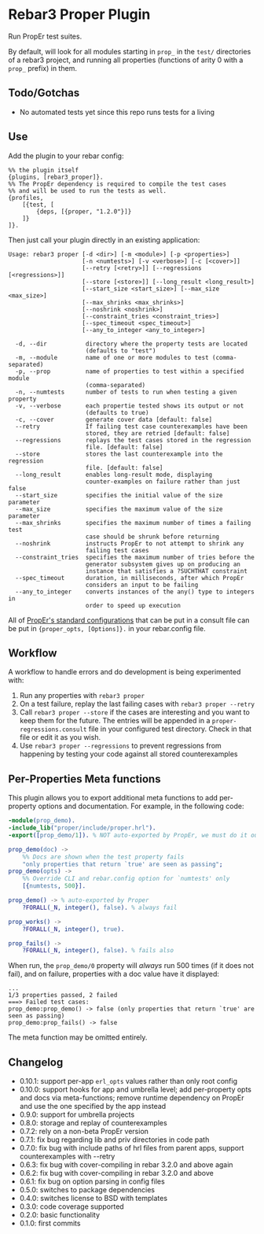 Rebar3 Proper Plugin
=====

Run PropEr test suites.

By default, will look for all modules starting in `prop_` in the `test/`
directories of a rebar3 project, and running all properties (functions of arity
0 with a `prop_` prefix) in them.

Todo/Gotchas
----

- No automated tests yet since this repo runs tests for a living

Use
---

Add the plugin to your rebar config:

    %% the plugin itself
    {plugins, [rebar3_proper]}.
    %% The PropEr dependency is required to compile the test cases
    %% and will be used to run the tests as well.
    {profiles,
        [{test, [
            {deps, [{proper, "1.2.0"}]}
        ]}
    ]}.

Then just call your plugin directly in an existing application:

    Usage: rebar3 proper [-d <dir>] [-m <module>] [-p <properties>]
                         [-n <numtests>] [-v <verbose>] [-c [<cover>]]
                         [--retry [<retry>]] [--regressions [<regressions>]]
                         [--store [<store>]] [--long_result <long_result>]
                         [--start_size <start_size>] [--max_size <max_size>]
                         [--max_shrinks <max_shrinks>]
                         [--noshrink <noshrink>]
                         [--constraint_tries <constraint_tries>]
                         [--spec_timeout <spec_timeout>]
                         [--any_to_integer <any_to_integer>]
    
      -d, --dir           directory where the property tests are located
                          (defaults to "test")
      -m, --module        name of one or more modules to test (comma-separated)
      -p, --prop          name of properties to test within a specified module
                          (comma-separated)
      -n, --numtests      number of tests to run when testing a given property
      -v, --verbose       each propertie tested shows its output or not
                          (defaults to true)
      -c, --cover         generate cover data [default: false]
      --retry             If failing test case counterexamples have been
                          stored, they are retried [default: false]
      --regressions       replays the test cases stored in the regression
                          file. [default: false]
      --store             stores the last counterexample into the regression
                          file. [default: false]
      --long_result       enables long-result mode, displaying
                          counter-examples on failure rather than just false
      --start_size        specifies the initial value of the size parameter
      --max_size          specifies the maximum value of the size parameter
      --max_shrinks       specifies the maximum number of times a failing test
                          case should be shrunk before returning
      --noshrink          instructs PropEr to not attempt to shrink any
                          failing test cases
      --constraint_tries  specifies the maximum number of tries before the
                          generator subsystem gives up on producing an
                          instance that satisfies a ?SUCHTHAT constraint
      --spec_timeout      duration, in milliseconds, after which PropEr
                          considers an input to be failing
      --any_to_integer    converts instances of the any() type to integers in
                          order to speed up execution

All of [PropEr's standard configurations](http://proper.softlab.ntua.gr/doc/proper.html#Options)
that can be put in a consult file can be put in `{proper_opts, [Options]}.` in your rebar.config file.

Workflow
---

A workflow to handle errors and do development is being experimented with:

1. Run any properties with `rebar3 proper`
2. On a test failure, replay the last failing cases with `rebar3 proper --retry`
3. Call `rebar3 proper --store` if the cases are interesting and you want to keep them for the future. The entries will be appended in a `proper-regressions.consult` file in your configured test directory. Check in that file or edit it as you wish.
4. Use `rebar3 proper --regressions` to prevent regressions from happening by testing your code against all stored counterexamples

Per-Properties Meta functions
---

This plugin allows you to export additional meta functions to add per-property options and documentation. For example, in the following code:

```erlang
-module(prop_demo).
-include_lib("proper/include/proper.hrl").
-export([prop_demo/1]). % NOT auto-exported by PropEr, we must do it ourselves

prop_demo(doc) ->
    %% Docs are shown when the test property fails
    "only properties that return `true' are seen as passing";
prop_demo(opts) ->
    %% Override CLI and rebar.config option for `numtests' only
    [{numtests, 500}].

prop_demo() -> % auto-exported by Proper
    ?FORALL(_N, integer(), false). % always fail

prop_works() ->
    ?FORALL(_N, integer(), true).

prop_fails() ->
    ?FORALL(_N, integer(), false). % fails also
```

When run, the `prop_demo/0` property will _always_ run 500 times (if it does not fail), and on failure, properties with a doc value have it displayed:

```
...
1/3 properties passed, 2 failed
===> Failed test cases:
prop_demo:prop_demo() -> false (only properties that return `true' are seen as passing)
prop_demo:prop_fails() -> false
```

The meta function may be omitted entirely.


Changelog
----

- 0.10.1: support per-app `erl_opts` values rather than only root config
- 0.10.0: support hooks for app and umbrella level; add per-property opts and docs via meta-functions; remove runtime dependency on PropEr and use the one specified by the app instead
- 0.9.0: support for umbrella projects
- 0.8.0: storage and replay of counterexamples
- 0.7.2: rely on a non-beta PropEr version
- 0.7.1: fix bug regarding lib and priv directories in code path
- 0.7.0: fix bug with include paths of hrl files from parent apps, support counterexamples with --retry
- 0.6.3: fix bug with cover-compiling in rebar 3.2.0 and above again
- 0.6.2: fix bug with cover-compiling in rebar 3.2.0 and above
- 0.6.1: fix bug on option parsing in config files
- 0.5.0: switches to package dependencies
- 0.4.0: switches license to BSD with templates
- 0.3.0: code coverage supported
- 0.2.0: basic functionality
- 0.1.0: first commits
